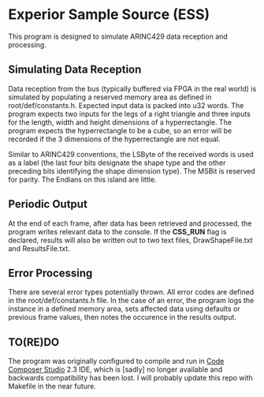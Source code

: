 
# Experior Sample Source (ESS)

This program is designed to simulate ARINC429 data reception and processing.


## Simulating Data Reception
Data reception from the bus (typically buffered via FPGA in the real world) is simulated by populating a reserved memory area as defined in root/def/constants.h. Expected input data is packed into u32 words. The program expects two inputs for the legs of a right triangle and three inputs for the length, width and height dimensions of a hyperrectangle. The program expects the hyperrectangle to be a cube, so an error will be recorded if the 3 dimensions of the hyperrectangle are not equal.

Similar to ARINC429 conventions, the LSByte of the received words is used as a label (the last four bits designate the shape type and the other preceding bits identifying the shape dimension type). The MSBit is reserved for parity. The Endians on this island are little.


## Periodic Output
At the end of each frame, after data has been retrieved and processed, the program writes relevant data to the console. If the __CSS_RUN__ flag is declared, results will also be written out to two text files, DrawShapeFile.txt and ResultsFile.txt.


## Error Processing
There are several error types potentially thrown. All error codes are defined in the root/def/constants.h file. In the case of an error, the program logs the instance in a defined memory area, sets affected data using defaults or previous frame values, then notes the occurence in the results output.


## TO(RE)DO
The program was originally configured to compile and run in <a href="http://processors.wiki.ti.com/index.php/Download_CCS">Code Composer Studio</a> 2.3 IDE, which is [sadly] no longer available and backwards compatibility has been lost. I will probably update this repo with Makefile in the near future.
